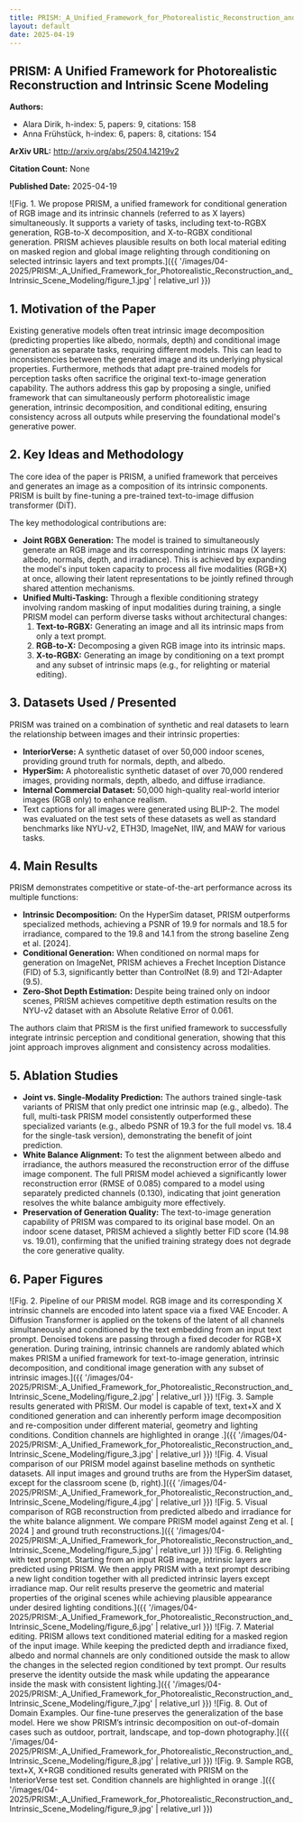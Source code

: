 ```yaml
---
title: PRISM:_A_Unified_Framework_for_Photorealistic_Reconstruction_and_Intrinsic_Scene_Modeling
layout: default
date: 2025-04-19
---
```

## PRISM: A Unified Framework for Photorealistic Reconstruction and Intrinsic Scene Modeling
**Authors:**
- Alara Dirik, h-index: 5, papers: 9, citations: 158
- Anna Frühstück, h-index: 6, papers: 8, citations: 154

**ArXiv URL:** http://arxiv.org/abs/2504.14219v2

**Citation Count:** None

**Published Date:** 2025-04-19

![Fig. 1. We propose PRISM, a unified framework for conditional generation of RGB image and its intrinsic channels (referred to as X layers) simultaneously. It supports a variety of tasks, including text-to-RGBX generation, RGB-to-X decomposition, and X-to-RGBX conditional generation. PRISM achieves plausible results on both local material editing on masked region and global image relighting through conditioning on selected intrinsic layers and text prompts.]({{ '/images/04-2025/PRISM:_A_Unified_Framework_for_Photorealistic_Reconstruction_and_Intrinsic_Scene_Modeling/figure_1.jpg' | relative_url }})
## 1. Motivation of the Paper
Existing generative models often treat intrinsic image decomposition (predicting properties like albedo, normals, depth) and conditional image generation as separate tasks, requiring different models. This can lead to inconsistencies between the generated image and its underlying physical properties. Furthermore, methods that adapt pre-trained models for perception tasks often sacrifice the original text-to-image generation capability. The authors address this gap by proposing a single, unified framework that can simultaneously perform photorealistic image generation, intrinsic decomposition, and conditional editing, ensuring consistency across all outputs while preserving the foundational model's generative power.

## 2. Key Ideas and Methodology
The core idea of the paper is PRISM, a unified framework that perceives and generates an image as a composition of its intrinsic components. PRISM is built by fine-tuning a pre-trained text-to-image diffusion transformer (DiT).

The key methodological contributions are:
-   **Joint RGBX Generation:** The model is trained to simultaneously generate an RGB image and its corresponding intrinsic maps (X layers: albedo, normals, depth, and irradiance). This is achieved by expanding the model's input token capacity to process all five modalities (RGB+X) at once, allowing their latent representations to be jointly refined through shared attention mechanisms.
-   **Unified Multi-Tasking:** Through a flexible conditioning strategy involving random masking of input modalities during training, a single PRISM model can perform diverse tasks without architectural changes:
    1.  **Text-to-RGBX:** Generating an image and all its intrinsic maps from only a text prompt.
    2.  **RGB-to-X:** Decomposing a given RGB image into its intrinsic maps.
    3.  **X-to-RGBX:** Generating an image by conditioning on a text prompt and any subset of intrinsic maps (e.g., for relighting or material editing).

## 3. Datasets Used / Presented
PRISM was trained on a combination of synthetic and real datasets to learn the relationship between images and their intrinsic properties:
-   **InteriorVerse:** A synthetic dataset of over 50,000 indoor scenes, providing ground truth for normals, depth, and albedo.
-   **HyperSim:** A photorealistic synthetic dataset of over 70,000 rendered images, providing normals, depth, albedo, and diffuse irradiance.
-   **Internal Commercial Dataset:** 50,000 high-quality real-world interior images (RGB only) to enhance realism.
-   Text captions for all images were generated using BLIP-2. The model was evaluated on the test sets of these datasets as well as standard benchmarks like NYU-v2, ETH3D, ImageNet, IIW, and MAW for various tasks.

## 4. Main Results
PRISM demonstrates competitive or state-of-the-art performance across its multiple functions:
-   **Intrinsic Decomposition:** On the HyperSim dataset, PRISM outperforms specialized methods, achieving a PSNR of 19.9 for normals and 18.5 for irradiance, compared to the 19.8 and 14.1 from the strong baseline Zeng et al. [2024].
-   **Conditional Generation:** When conditioned on normal maps for generation on ImageNet, PRISM achieves a Frechet Inception Distance (FID) of 5.3, significantly better than ControlNet (8.9) and T2I-Adapter (9.5).
-   **Zero-Shot Depth Estimation:** Despite being trained only on indoor scenes, PRISM achieves competitive depth estimation results on the NYU-v2 dataset with an Absolute Relative Error of 0.061.

The authors claim that PRISM is the first unified framework to successfully integrate intrinsic perception and conditional generation, showing that this joint approach improves alignment and consistency across modalities.

## 5. Ablation Studies
-   **Joint vs. Single-Modality Prediction:** The authors trained single-task variants of PRISM that only predict one intrinsic map (e.g., albedo). The full, multi-task PRISM model consistently outperformed these specialized variants (e.g., albedo PSNR of 19.3 for the full model vs. 18.4 for the single-task version), demonstrating the benefit of joint prediction.
-   **White Balance Alignment:** To test the alignment between albedo and irradiance, the authors measured the reconstruction error of the diffuse image component. The full PRISM model achieved a significantly lower reconstruction error (RMSE of 0.085) compared to a model using separately predicted channels (0.130), indicating that joint generation resolves the white balance ambiguity more effectively.
-   **Preservation of Generation Quality:** The text-to-image generation capability of PRISM was compared to its original base model. On an indoor scene dataset, PRISM achieved a slightly better FID score (14.98 vs. 19.01), confirming that the unified training strategy does not degrade the core generative quality.

## 6. Paper Figures
![Fig. 2. Pipeline of our PRISM model. RGB image and its corresponding X intrinsic channels are encoded into latent space via a fixed VAE Encoder. A Diffusion Transformer is applied on the tokens of the latent of all channels simultaneously and conditioned by the text embedding from an input text prompt. Denoised tokens are passing through a fixed decoder for RGB+X generation. During training, intrinsic channels are randomly ablated which makes PRISM a unified framework for text-to-image generation, intrinsic decomposition, and conditional image generation with any subset of intrinsic images.]({{ '/images/04-2025/PRISM:_A_Unified_Framework_for_Photorealistic_Reconstruction_and_Intrinsic_Scene_Modeling/figure_2.jpg' | relative_url }})
![Fig. 3. Sample results generated with PRISM. Our model is capable of text, text+X and X conditioned generation and can inherently perform image decomposition and re-composition under different material, geometry and lighting conditions. Condition channels are highlighted in orange .]({{ '/images/04-2025/PRISM:_A_Unified_Framework_for_Photorealistic_Reconstruction_and_Intrinsic_Scene_Modeling/figure_3.jpg' | relative_url }})
![Fig. 4. Visual comparison of our PRISM model against baseline methods on synthetic datasets. All input images and ground truths are from the HyperSim dataset, except for the classroom scene (b, right).]({{ '/images/04-2025/PRISM:_A_Unified_Framework_for_Photorealistic_Reconstruction_and_Intrinsic_Scene_Modeling/figure_4.jpg' | relative_url }})
![Fig. 5. Visual comparison of RGB reconstruction from predicted albedo and irradiance for the white balance alignment. We compare PRISM model against Zeng et al. [ 2024 ] and ground truth reconstructions.]({{ '/images/04-2025/PRISM:_A_Unified_Framework_for_Photorealistic_Reconstruction_and_Intrinsic_Scene_Modeling/figure_5.jpg' | relative_url }})
![Fig. 6. Relighting with text prompt. Starting from an input RGB image, intrinsic layers are predicted using PRISM. We then apply PRISM with a text prompt describing a new light condition together with all predicted intrinsic layers except irradiance map. Our relit results preserve the geometric and material properties of the original scenes while achieving plausible appearance under desired lighting conditions.]({{ '/images/04-2025/PRISM:_A_Unified_Framework_for_Photorealistic_Reconstruction_and_Intrinsic_Scene_Modeling/figure_6.jpg' | relative_url }})
![Fig. 7. Material editing. PRISM allows text conditioned material editing for a masked region of the input image. While keeping the predicted depth and irradiance fixed, albedo and normal channels are only conditioned outside the mask to allow the changes in the selected region conditioned by text prompt. Our results preserve the identity outside the mask while updating the appearance inside the mask with consistent lighting.]({{ '/images/04-2025/PRISM:_A_Unified_Framework_for_Photorealistic_Reconstruction_and_Intrinsic_Scene_Modeling/figure_7.jpg' | relative_url }})
![Fig. 8. Out of Domain Examples. Our fine-tune preserves the generalization of the base model. Here we show PRISM’s intrinsic decomposition on out-of-domain cases such as outdoor, portrait, landscape, and top-down photography.]({{ '/images/04-2025/PRISM:_A_Unified_Framework_for_Photorealistic_Reconstruction_and_Intrinsic_Scene_Modeling/figure_8.jpg' | relative_url }})
![Fig. 9. Sample RGB, text+X, X+RGB conditioned results generated with PRISM on the InteriorVerse test set. Condition channels are highlighted in orange .]({{ '/images/04-2025/PRISM:_A_Unified_Framework_for_Photorealistic_Reconstruction_and_Intrinsic_Scene_Modeling/figure_9.jpg' | relative_url }})
